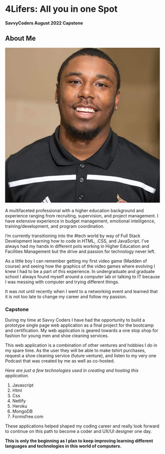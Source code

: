 # 4Lifers: All you in one Spot

#### SavvyCoders August 2022 Capstone

## About Me

![Andre' Webb](assets/F1BFE0D9-F7E8-4241-9449-8DAFFC288593_1_105_c.jpeg)

A multifaceted professional with a higher education background and experience ranging from recruiting, supervision, and project management. I have extensive experience in budget management, emotional intelligence, training/development, and program coordination.

I’m currently transitioning into the #tech world by way of Full Stack Development learning how to code in HTML, .CSS, and JavaScript. I've always had my hands in different pots working in Higher Education and Facilities Management but the drive and passion for technology never left.

As a little boy I can remember getting my first video game (Madden of course) and seeing how the graphics of the video games where evolving I knew I had to be a part of this experience. In undergraduate and graduate school I always found myself around a computer lab or talking to IT because I was messing with computer and trying different things.

It was not until recently when I went to a networking event and learned that it is not too late to change my career and follow my passion.

### Capstone

During my time at Savvy Coders I have had the opportunity to build a prototype single page web application as a final project for the bootcamp and certification. My web application is geared towards a one stop shop for fashion for young men and shoe cleaning services.

This web application is a combination of other ventures and hobbies I do in my spare time. As the user they will be able to make tshirt purchases, request a shoe cleaning service (future venture), and listen to my very one Podcast that was created by me as well as co-hosted.

_Here are just a few technologies used in creating and hosting this application._

1. Javascript
2. Html
3. Css
4. Netlify
5. Heroku
6. MongoDB
7. Formsfree.com

These applications helped shaped my coding career and really look forward to continue on this path to become a coder and UX/UI designer one day.

**This is only the beginning as I plan to keep improving learning different languages and technologies in this world of computers.**
